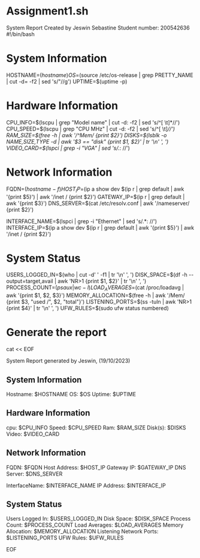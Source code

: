 # Assignment1.sh
System Report
Created by Jeswin Sebastine
Student number: 200542636
#!/bin/bash

# System Information
HOSTNAME=$(hostname)
OS=$(source /etc/os-release | grep PRETTY_NAME | cut -d= -f2 | sed 's/"//g')
UPTIME=$(uptime -p)

# Hardware Information
CPU_INFO=$(lscpu | grep "Model name" | cut -d: -f2 | sed 's/^[ \t]*//')
CPU_SPEED=$(lscpu | grep "CPU MHz" | cut -d: -f2 | sed 's/^[ \t]*//')
RAM_SIZE=$(free -h | awk '/^Mem/ {print $2}')
DISKS=$(lsblk -o NAME,SIZE,TYPE -d | awk '$3 == "disk" {print $1, $2}' | tr '\n' ', ')
VIDEO_CARD=$(lspci | grep -i "VGA" | sed 's/.*: //')

# Network Information
FQDN=$(hostname -f)
HOST_IP=$(ip a show dev $(ip r | grep default | awk '{print $5}') | awk '/inet / {print $2}')
GATEWAY_IP=$(ip r | grep default | awk '{print $3}')
DNS_SERVER=$(cat /etc/resolv.conf | awk '/nameserver/ {print $2}')

INTERFACE_NAME=$(lspci | grep -i "Ethernet" | sed 's/.*: //')
INTERFACE_IP=$(ip a show dev $(ip r | grep default | awk '{print $5}') | awk '/inet / {print $2}')

# System Status
USERS_LOGGED_IN=$(who | cut -d' ' -f1 | tr '\n' ', ')
DISK_SPACE=$(df -h --output=target,avail | awk 'NR>1 {print $1, $2}' | tr '\n' ', ')
PROCESS_COUNT=$(ps aux | wc -l)
LOAD_AVERAGES=$(cat /proc/loadavg | awk '{print $1, $2, $3}')
MEMORY_ALLOCATION=$(free -h | awk '/Mem/ {print $3, "used /", $2, "total"}')
LISTENING_PORTS=$(ss -tuln | awk 'NR>1 {print $4}' | tr '\n' ', ')
UFW_RULES=$(sudo ufw status numbered)

# Generate the report
cat << EOF

System Report generated by Jeswin, (19/10/2023)

System Information
------------------
Hostname: $HOSTNAME
OS: $OS
Uptime: $UPTIME

Hardware Information
--------------------
cpu: $CPU_INFO
Speed: $CPU_SPEED
Ram: $RAM_SIZE
Disk(s): $DISKS
Video: $VIDEO_CARD

Network Information
-------------------
FQDN: $FQDN
Host Address: $HOST_IP
Gateway IP: $GATEWAY_IP
DNS Server: $DNS_SERVER

InterfaceName: $INTERFACE_NAME
IP Address: $INTERFACE_IP

System Status
-------------
Users Logged In: $USERS_LOGGED_IN
Disk Space: $DISK_SPACE
Process Count: $PROCESS_COUNT
Load Averages: $LOAD_AVERAGES
Memory Allocation: $MEMORY_ALLOCATION
Listening Network Ports: $LISTENING_PORTS
UFW Rules: $UFW_RULES

EOF
